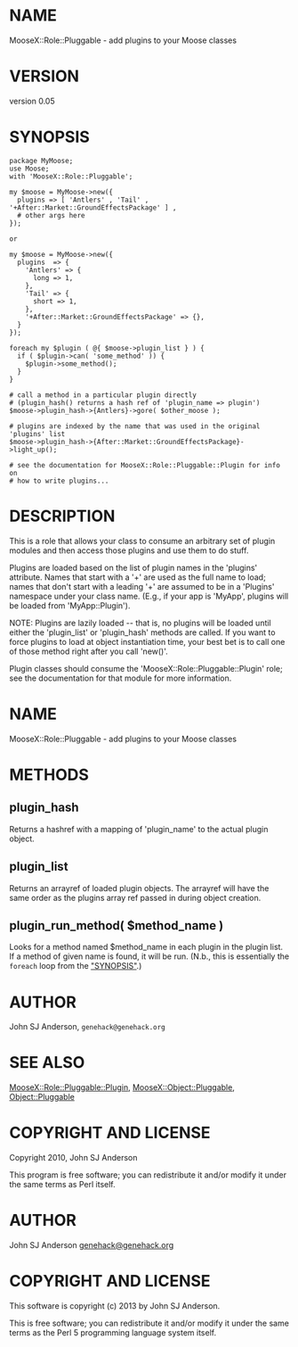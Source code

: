 # NAME

MooseX::Role::Pluggable - add plugins to your Moose classes

# VERSION

version 0.05

# SYNOPSIS

    package MyMoose;
    use Moose;
    with 'MooseX::Role::Pluggable';

    my $moose = MyMoose->new({
      plugins => [ 'Antlers' , 'Tail' , '+After::Market::GroundEffectsPackage' ] ,
      # other args here
    });

    or

    my $moose = MyMoose->new({
      plugins  => {
        'Antlers' => {
          long => 1,
        },
        'Tail' => {
          short => 1,
        },
        '+After::Market::GroundEffectsPackage' => {},
      }
    });

    foreach my $plugin ( @{ $moose->plugin_list } ) {
      if ( $plugin->can( 'some_method' )) {
        $plugin->some_method();
      }
    }

    # call a method in a particular plugin directly
    # (plugin_hash() returns a hash ref of 'plugin_name => plugin')
    $moose->plugin_hash->{Antlers}->gore( $other_moose );

    # plugins are indexed by the name that was used in the original 'plugins' list
    $moose->plugin_hash->{After::Market::GroundEffectsPackage}->light_up();

    # see the documentation for MooseX::Role::Pluggable::Plugin for info on
    # how to write plugins...

# DESCRIPTION

This is a role that allows your class to consume an arbitrary set of plugin
modules and then access those plugins and use them to do stuff.

Plugins are loaded based on the list of plugin names in the 'plugins'
attribute. Names that start with a '+' are used as the full name to load;
names that don't start with a leading '+' are assumed to be in a 'Plugins'
namespace under your class name. (E.g., if your app is 'MyApp', plugins will
be loaded from 'MyApp::Plugin').

NOTE: Plugins are lazily loaded -- that is, no plugins will be loaded until
either the 'plugin\_list' or 'plugin\_hash' methods are called. If you want to
force plugins to load at object instantiation time, your best bet is to call
one of those method right after you call 'new()'.

Plugin classes should consume the 'MooseX::Role::Pluggable::Plugin' role; see
the documentation for that module for more information.

# NAME

MooseX::Role::Pluggable - add plugins to your Moose classes

# METHODS

## plugin\_hash

Returns a hashref with a mapping of 'plugin\_name' to the actual plugin object.

## plugin\_list

Returns an arrayref of loaded plugin objects. The arrayref will have the
same order as the plugins array ref passed in during object creation.

## plugin\_run\_method( $method\_name )

Looks for a method named $method\_name in each plugin in the plugin list. If a
method of given name is found, it will be run. (N.b., this is essentially the
`foreach` loop from the ["SYNOPSIS"](#synopsis).)

# AUTHOR

John SJ Anderson, `genehack@genehack.org`

# SEE ALSO

[MooseX::Role::Pluggable::Plugin](https://metacpan.org/pod/MooseX::Role::Pluggable::Plugin), [MooseX::Object::Pluggable](https://metacpan.org/pod/MooseX::Object::Pluggable),
[Object::Pluggable](https://metacpan.org/pod/Object::Pluggable)

# COPYRIGHT AND LICENSE

Copyright 2010, John SJ Anderson

This program is free software; you can redistribute it and/or modify it
under the same terms as Perl itself.

# AUTHOR

John SJ Anderson <genehack@genehack.org>

# COPYRIGHT AND LICENSE

This software is copyright (c) 2013 by John SJ Anderson.

This is free software; you can redistribute it and/or modify it under
the same terms as the Perl 5 programming language system itself.
